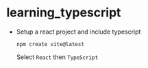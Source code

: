 # learning_typescript

- Setup a react project and include typescript

  ```npm create vite@latest```

  Select `React` then `TypeScript`
